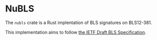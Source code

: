 # NuBLS

The `nubls` crate is a Rust implentation of BLS signatures on BLS12-381.

This implementation aims to follow [the IETF Draft BLS Specification](https://tools.ietf.org/html/draft-irtf-cfrg-bls-signature-02).
